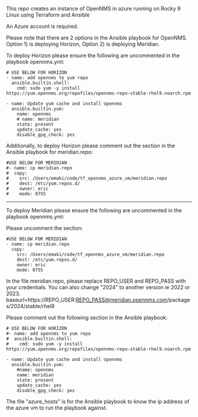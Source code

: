 



This repo creates an instance of OpenNMS in azure running on Rocky 9 Linux using Terraform and Ansible

An Azure account is required.

Please note that there are 2 options in the Ansible playbook for OpenNMS.  Option 1) is deploying Horizon, Option 2) is deploying Meridian.

To deploy Horizon please ensure the following are uncommented in the playbook opennms.yml:


    # USE BELOW FOR HORIZON
    - name: add opennms to yum repo
      ansible.builtin.shell:
        cmd: sudo yum -y install https://yum.opennms.org/repofiles/opennms-repo-stable-rhel9.noarch.rpm

    - name: Update yum cache and install opennms
      ansible.builtin.yum: 
        name: opennms
        # name: meridian
        state: present
        update_cache: yes
        disable_gpg_check: yes

Additionally, to deploy Horizon please comment out the section in the Ansible playbook for meridian.repo:

    #USE BELOW FOR MERIDIAN
    #- name: cp meridian.repo  
    #  copy:
    #    src: /Users/emaki/code/tf_opennms_azure_vm/meridian.repo
    #    dest: /etc/yum.repos.d/
    #    owner: eric
    #    mode: 0755   

*****

To deploy Meridian please ensure the following are uncommented in the playbook opennms.yml:

Please uncomment the section:

    #USE BELOW FOR MERIDIAN
    - name: cp meridian.repo  
      copy:
        src: /Users/emaki/code/tf_opennms_azure_vm/meridian.repo
        dest: /etc/yum.repos.d/
        owner: eric
        mode: 0755   


In the file meridian.repo, please replace REPO_USER and REPO_PASS with your credentials.  You can also change "2024" to another version ie 2022 or 2023. 
baseurl=https://REPO_USER:REPO_PASS@meridian.opennms.com/packages/2024/stable/rhel9


Please comment out the following section in the Ansible playbook:

    # USE BELOW FOR HORIZON
    #- name: add opennms to yum repo
    #  ansible.builtin.shell:
    #    cmd: sudo yum -y install https://yum.opennms.org/repofiles/opennms-repo-stable-rhel9.noarch.rpm

    - name: Update yum cache and install opennms
      ansible.builtin.yum: 
        #name: opennms
        name: meridian
        state: present
        update_cache: yes
        disable_gpg_check: yes

The file "azure_hosts" is for the Ansible playbook to know the ip address of the azure vm to run the playbook against.
